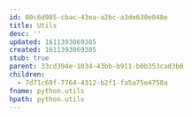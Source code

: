 ```yaml
---
id: 80c6d985-cbac-43ea-a2bc-a3de630e048e
title: Utils
desc: ''
updated: 1611393069385
created: 1611393069385
stub: true
parent: 33cd394e-1034-43bb-b911-b0b353cad3b0
children:
  - 7d71c69f-7764-4312-b2f1-fa5a75e4758a
fname: python.utils
hpath: python.utils
---
```



